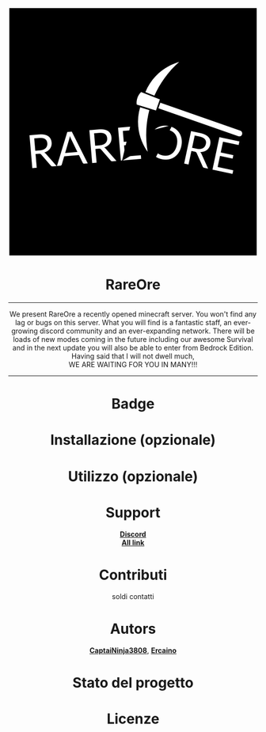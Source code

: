 <div align="center">

<div align="center">
    <img src="https://github.com/RareOre/.github/blob/main/img/logorareore.png?raw=true">
</div>

# <div align="center"> RareOre </div>  
    
***    

We present RareOre a recently opened minecraft server. You won't find any lag or bugs on this server. What you will find is a fantastic staff, an ever-growing discord community and an ever-expanding network. There will be loads of new modes coming in the future including our awesome Survival and in the next update you will also be able to enter from Bedrock Edition. Having said that I will not dwell much,<br>WE ARE WAITING FOR YOU IN MANY!!!

***

# Badge

# Installazione (opzionale)

# Utilizzo (opzionale)

# Support<br>
[**Discord**](https://discord.gg/BygSebWJ73)<br>
[**All link**](https://linktr.ee/RareOre_Official)

# Contributi
soldi contatti 

# Autors<br>
[**CaptaiNinja3808**](https://github.com/CaptaiNinja3808), [**Ercaino**](https://github.com/Ercaino)

# Stato del progetto

# Licenze
